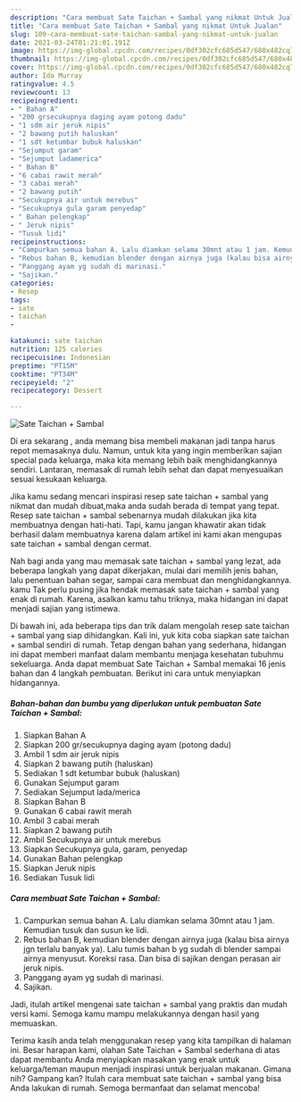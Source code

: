 ```yaml
---
description: "Cara membuat Sate Taichan + Sambal yang nikmat Untuk Jualan"
title: "Cara membuat Sate Taichan + Sambal yang nikmat Untuk Jualan"
slug: 109-cara-membuat-sate-taichan-sambal-yang-nikmat-untuk-jualan
date: 2021-03-24T01:21:01.191Z
image: https://img-global.cpcdn.com/recipes/0df302cfc685d547/680x482cq70/sate-taichan-sambal-foto-resep-utama.jpg
thumbnail: https://img-global.cpcdn.com/recipes/0df302cfc685d547/680x482cq70/sate-taichan-sambal-foto-resep-utama.jpg
cover: https://img-global.cpcdn.com/recipes/0df302cfc685d547/680x482cq70/sate-taichan-sambal-foto-resep-utama.jpg
author: Ida Murray
ratingvalue: 4.5
reviewcount: 13
recipeingredient:
- " Bahan A"
- "200 grsecukupnya daging ayam potong dadu"
- "1 sdm air jeruk nipis"
- "2 bawang putih haluskan"
- "1 sdt ketumbar bubuk haluskan"
- "Sejumput garam"
- "Sejumput ladamerica"
- " Bahan B"
- "6 cabai rawit merah"
- "3 cabai merah"
- "2 bawang putih"
- "Secukupnya air untuk merebus"
- "Secukupnya gula garam penyedap"
- " Bahan pelengkap"
- " Jeruk nipis"
- "Tusuk lidi"
recipeinstructions:
- "Campurkan semua bahan A. Lalu diamkan selama 30mnt atau 1 jam. Kemudian tusuk dan susun ke lidi."
- "Rebus bahan B, kemudian blender dengan airnya juga (kalau bisa airnya jgn terlalu banyak ya). Lalu tumis bahan b yg sudah di blender sampai airnya menyusut. Koreksi rasa. Dan bisa di sajikan dengan perasan air jeruk nipis."
- "Panggang ayam yg sudah di marinasi."
- "Sajikan."
categories:
- Resep
tags:
- sate
- taichan
- 

katakunci: sate taichan  
nutrition: 125 calories
recipecuisine: Indonesian
preptime: "PT15M"
cooktime: "PT34M"
recipeyield: "2"
recipecategory: Dessert

---
```



![Sate Taichan + Sambal](https://img-global.cpcdn.com/recipes/0df302cfc685d547/680x482cq70/sate-taichan-sambal-foto-resep-utama.jpg)

Di era  sekarang , anda memang bisa membeli makanan jadi tanpa harus repot memasaknya dulu. Namun, untuk kita yang ingin memberikan sajian special pada keluarga, maka kita memang lebih baik menghidangkannya sendiri. Lantaran, memasak di rumah lebih sehat dan dapat menyesuaikan sesuai kesukaan keluarga.

Jika kamu sedang mencari inspirasi resep sate taichan + sambal yang nikmat dan mudah dibuat,maka anda sudah berada di tempat yang tepat. Resep sate taichan + sambal  sebenarnya mudah dilakukan jika kita membuatnya dengan hati-hati. Tapi, kamu jangan khawatir akan tidak berhasil dalam membuatnya 
karena dalam artikel ini kami akan mengupas sate taichan + sambal dengan cermat.  



Nah bagi anda yang mau memasak sate taichan + sambal yang lezat, ada beberapa langkah yang dapat dikerjakan, mulai dari memilih jenis bahan, lalu penentuan bahan segar, sampai cara membuat dan menghidangkannya. kamu Tak perlu pusing jika hendak memasak sate taichan + sambal yang enak di rumah. Karena, asalkan kamu  tahu triknya, maka hidangan ini dapat menjadi sajian yang istimewa.

Di bawah ini, ada beberapa tips dan trik dalam mengolah resep sate taichan + sambal yang siap dihidangkan. Kali ini, yuk kita coba siapkan sate taichan + sambal sendiri di rumah. Tetap dengan bahan yang sederhana, hidangan ini dapat memberi manfaat dalam membantu menjaga kesehatan tubuhmu sekeluarga. Anda dapat membuat Sate Taichan + Sambal memakai 16 jenis bahan dan 4 langkah pembuatan. Berikut ini cara untuk menyiapkan hidangannya.

<!--inarticleads1-->

##### Bahan-bahan dan bumbu yang diperlukan untuk pembuatan Sate Taichan + Sambal:

1. Siapkan  Bahan A
1. Siapkan 200 gr/secukupnya daging ayam (potong dadu)
1. Ambil 1 sdm air jeruk nipis
1. Siapkan 2 bawang putih (haluskan)
1. Sediakan 1 sdt ketumbar bubuk (haluskan)
1. Gunakan Sejumput garam
1. Sediakan Sejumput lada/merica
1. Siapkan  Bahan B
1. Gunakan 6 cabai rawit merah
1. Ambil 3 cabai merah
1. Siapkan 2 bawang putih
1. Ambil Secukupnya air untuk merebus
1. Siapkan Secukupnya gula, garam, penyedap
1. Gunakan  Bahan pelengkap
1. Siapkan  Jeruk nipis
1. Sediakan Tusuk lidi




<!--inarticleads2-->

##### Cara membuat Sate Taichan + Sambal:

1. Campurkan semua bahan A. Lalu diamkan selama 30mnt atau 1 jam. Kemudian tusuk dan susun ke lidi.
1. Rebus bahan B, kemudian blender dengan airnya juga (kalau bisa airnya jgn terlalu banyak ya). Lalu tumis bahan b yg sudah di blender sampai airnya menyusut. Koreksi rasa. Dan bisa di sajikan dengan perasan air jeruk nipis.
1. Panggang ayam yg sudah di marinasi.
1. Sajikan.




Jadi, itulah artikel mengenai  sate taichan + sambal  yang praktis dan mudah versi kami. Semoga kamu mampu melakukannya dengan hasil yang memuaskan. 

Terima kasih anda telah menggunakan resep yang kita tampilkan di halaman ini. Besar harapan kami, olahan  Sate Taichan + Sambal sederhana di atas dapat membantu Anda menyiapkan masakan yang enak untuk keluarga/teman maupun menjadi inspirasi untuk berjualan makanan. Gimana nih? Gampang kan? Itulah cara membuat sate taichan + sambal yang bisa Anda lakukan di rumah. Semoga bermanfaat dan selamat mencoba!

